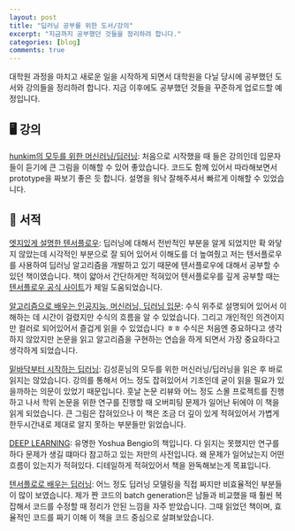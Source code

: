 ```yaml
---
layout: post
title: "딥러닝 공부를 위한 도서/강의"
excerpt: "지금까지 공부했던 것들을 정리하려 합니다."
categories: [blog]
comments: true
---
```


대학원 과정을 마치고 새로운 일을 시작하게 되면서 대학원을 다닐 당시에 공부했던 도서와 강의들을 정리하려 합니다. 지금 이후에도 공부했던 것들을 꾸준하게 업로드할 예정입니다.

## 🖥 강의 

[hunkim의 모두를 위한 머신러닝/딥러닝][모두를 위한]: 처음으로 시작했을 때 들은 강의인데 입문자들이 듣기에 큰 그림을 이해할 수 있어 좋았습니다. 코드도 함께 있어서 따라해보면서 prototype을 짜보기 좋은 듯 합니다. 설명을 워낙 잘해주셔서 빠르게 이해할 수 있었습니다.

## 📙 서적

[엣지있게 설명한 텐서플로우][엣지]: 딥러닝에 대해서 전반적인 부분을 알게 되었지만 확 와닿지 않았는데 시각적인 부분으로 잘 되어 있어서 이해도를 더 높여줬고 저는 텐서플로우를 사용하여 딥러닝 알고리즘을 개발하고 있기 때문에 텐서플로우에 대해서 공부할 수 있던 책이였습니다. 책이 얇아서 간단하게만 적혀있어 텐서플로우를 깊게 공부할 때는 [텐서플로우 공식 사이트](https://www.tensorflow.org)가 제일 도움되었습니다. 

[알고리즘으로 배우는 인공지능, 머신러닝, 딥러닝 입문][알고리즘]: 수식 위주로 설명되어 있어서 이해하는 데 시간이 걸렸지만 수식의 흐름을 알 수 있었습니다. 그리고 개인적인 의견이지만 컬러로 되어있어서 즐겁게 읽을 수 있었습니다 ㅎㅎ 수식은 처음엔 중요하다고 생각하지 않았지만 논문을 읽고 알고리즘을 구현하는 연습을 하게 되면서 가장 중요하다고 생각하게 되었습니다.

[밑바닥부터 시작하는 딥러닝][밑바닥]: 김성훈님의 모두를 위한 머신러닝/딥러닝을 읽은 후 바로 읽지는 않았습니다. 강의를 통해서 어느 정도 잡혀있어서 기초인데 굳이 읽을 필요가 있을까하는 의문이 있었기 때문입니다. 훗날 논문 리뷰와 어느 정도 스몰 프로젝트를 진행하고 나서 학위 논문을 위한 연구를 진행할 때 오버피팅 문제가 일어난 뒤에야 이 책을 읽게 되었습니다. 큰 그림은 잡혀있으나 이 책은 조금 더 깊이 있게 적혀있어서 가볍게 한두시간내로 제대로 알지 못하는 부분들만 읽었습니다.

[DEEP LEARNING][deeplearning]: 유명한 Yoshua Bengio의 책입니다. 다 읽지는 못했지만 연구를 하다 문제가 생길 떄마다 참고하고 있는 저만의 사전입니다. 왜 문제가 일어났는지 어떤 흐름이 있는지가 적혀있다. 디테일하게 적혀있어서 책을 완독해보는게 목표입니다.

[텐서플로로 배우는 딥러닝][텐서플로]: 어느 정도 딥러닝 모델링을 직접 짜지만 비효율적인 부분들이 많이 보였습니다. 제가 짠 코드의 batch generation은 남들과 비교했을 때 훨씬 복잡해서 코드를 수정할 때 정리가 안된 느낌을 자주 받았습니다. 그때 읽었던 책이며, 효율적인 코드를 짜기 이해 이 책을 코드 중심으로 살펴보았습니다.

[모두를 위한]: https://hunkim.github.io/ml/
[엣지]: http://www.kyobobook.co.kr/product/detailViewKor.laf?ejkGb=KOR&mallGb=KOR&barcode=9791156004769&orderClick=LAH&Kc=
[알고리즘]: http://www.kyobobook.co.kr/product/detailViewKor.laf?ejkGb=KOR&mallGb=KOR&barcode=9791158390419&orderClick=LAG&Kc=
[밑바닥]: http://www.kyobobook.co.kr/product/detailViewKor.laf?ejkGb=KOR&mallGb=KOR&barcode=9788968484636&orderClick=LAH&Kc=
[deeplearning]: http://www.kyobobook.co.kr/product/detailViewEng.laf?ejkGb=ENG&mallGb=ENG&barcode=9780262035613&orderClick=LAG&Kc=
[텐서플로]: http://www.kyobobook.co.kr/product/detailViewKor.laf?ejkGb=KOR&mallGb=KOR&barcode=9788931458398&orderClick=LAH&Kc=






